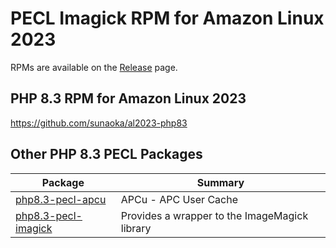 # PECL Imagick RPM for Amazon Linux 2023

RPMs are available on the [Release](https://github.com/sunaoka/al2023-php-pecl-imagick/releases) page.

## PHP 8.3 RPM for Amazon Linux 2023

https://github.com/sunaoka/al2023-php83

## Other PHP 8.3 PECL Packages

| Package                        | Summary                                       |
| ------------------------------ | --------------------------------------------- |
| [php8.3-pecl-apcu][apcu]       | APCu - APC User Cache                         |
| [php8.3-pecl-imagick][imagick] | Provides a wrapper to the ImageMagick library |

[apcu]: https://github.com/sunaoka/al2023-php-pecl-apcu
[imagick]: https://github.com/sunaoka/al2023-php-pecl-imagick
